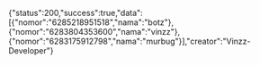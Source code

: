 {"status":200,"success":true,"data":[{"nomor":"6285218951518","nama":"botz"},{"nomor":"6283804353600","nama":"vinzz"},{"nomor":"6283175912798","nama":"murbug"}],"creator":"Vinzz-Developer"}

